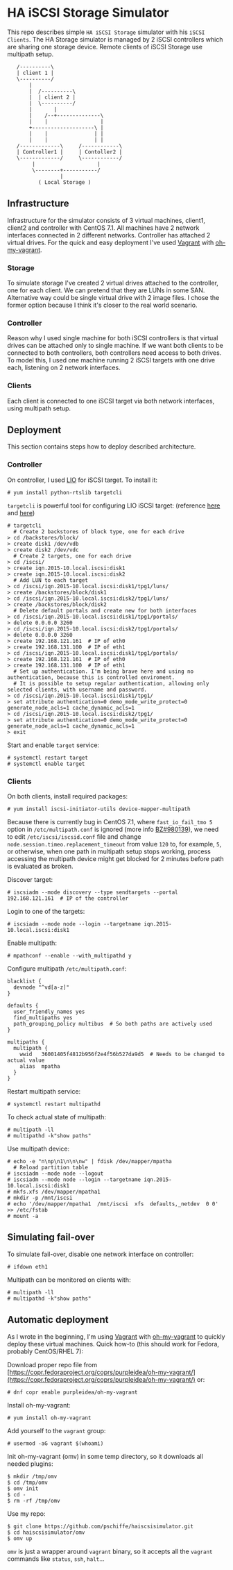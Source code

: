 # HA iSCSI Storage Simulator

This repo describes simple `HA iSCSI Storage` simulator with his `iSCSI Clients`. The HA Storage simulator is managed by 2 iSCSI controllers which are sharing one storage device. Remote clients of iSCSI Storage use multipath setup.

```
   /----------\
   | client 1 |
   \----------/
       |
       |  /----------\
       |  | client 2 |
       |  \----------/
       |       |
       |    /--+--------------\
       |    |                 |
       +--------------------\ |
       |    |               | |
       |    |               | |
   /-------------\     /------------\
   | Controller1 |     | Contoller2 |
   \-------------/     \------------/
        |                    |
        \--------+-----------/
                 |
          ( Local Storage )
```

## Infrastructure

Infrastructure for the simulator consists of 3 virtual machines, client1, client2 and controller with CentOS 7.1. All machines have 2 network interfaces connected in 2 different networks. Controller has attached 2 virtual drives. For the quick and easy deployment I've used [Vagrant](https://www.vagrantup.com/) with [oh-my-vagrant](https://github.com/purpleidea/oh-my-vagrant).

### Storage

To simulate storage I've created 2 virtual drives attached to the controller, one for each client. We can pretend that they are LUNs in some SAN. Alternative way could be single virtual drive with 2 image files. I chose the former option because I think it's closer to the real world scenario.

### Controller

Reason why I used single machine for both iSCSI controllers is that virtual drives can be attached only to single machine. If we want both clients to be connected to both controllers, both controllers need access to both drives. To model this, I used one machine running 2 iSCSI targets with one drive each, listening on 2 network interfaces.

### Clients

Each client is connected to one iSCSI target via both network interfaces, using multipath setup.

## Deployment

This section contains steps how to deploy described architecture.

### Controller

On controller, I used [LIO](http://linux-iscsi.org/wiki/Main_Page) for iSCSI target. To install it:
```
# yum install python-rtslib targetcli
```

`targetcli` is powerful tool for configuring LIO iSCSI target: (reference [here](http://linux-iscsi.org/wiki/Targetcli) and [here](http://linux-iscsi.org/wiki/ISCSI))
```
# targetcli
  # Create 2 backstores of block type, one for each drive
> cd /backstores/block/
> create disk1 /dev/vdb
> create disk2 /dev/vdc
  # Create 2 targets, one for each drive
> cd /iscsi/
> create iqn.2015-10.local.iscsi:disk1
> create iqn.2015-10.local.iscsi:disk2
  # Add LUN to each target
> cd /iscsi/iqn.2015-10.local.iscsi:disk1/tpg1/luns/
> create /backstores/block/disk1
> cd /iscsi/iqn.2015-10.local.iscsi:disk2/tpg1/luns/
> create /backstores/block/disk2
  # Delete default portals and create new for both interfaces
> cd /iscsi/iqn.2015-10.local.iscsi:disk1/tpg1/portals/
> delete 0.0.0.0 3260
> cd /iscsi/iqn.2015-10.local.iscsi:disk2/tpg1/portals/
> delete 0.0.0.0 3260
> create 192.168.121.161  # IP of eth0
> create 192.168.131.100  # IP of eth1
> cd /iscsi/iqn.2015-10.local.iscsi:disk1/tpg1/portals/
> create 192.168.121.161  # IP of eth0
> create 192.168.131.100  # IP of eth1
  # Set up authentication. I'm being brave here and using no authentication, because this is controlled enviroment.
  # It is possible to setup regular authentication, allowing only selected clients, with username and password.
> cd /iscsi/iqn.2015-10.local.iscsi:disk1/tpg1/
> set attribute authentication=0 demo_mode_write_protect=0 generate_node_acls=1 cache_dynamic_acls=1
> cd /iscsi/iqn.2015-10.local.iscsi:disk2/tpg1/
> set attribute authentication=0 demo_mode_write_protect=0 generate_node_acls=1 cache_dynamic_acls=1
> exit
```

Start and enable `target` service:
```
# systemctl restart target
# systemctl enable target
```

### Clients

On both clients, install required packages:
```
# yum install iscsi-initiator-utils device-mapper-multipath
```

Because there is currently bug in CentOS 7.1, where `fast_io_fail_tmo 5` option in `/etc/multipath.conf` is ignored (more info [BZ#980139](https://bugzilla.redhat.com/show_bug.cgi?id=980139)), we need to edit `/etc/iscsi/iscsid.conf` file and change `node.session.timeo.replacement_timeout` from value `120` to, for example, `5`, or otherwise, when one path in multipath setup stops working, process accessing the multipath device might get blocked for 2 minutes before path is evaluated as broken.

Discover target:
```
# iscsiadm --mode discovery --type sendtargets --portal 192.168.121.161  # IP of the controller
```

Login to one of the targets:
```
# iscsiadm --mode node --login --targetname iqn.2015-10.local.iscsi:disk1
```

Enable multipath:
```
# mpathconf --enable --with_multipathd y
```

Configure multipath `/etc/multipath.conf`:
```
blacklist {
  devnode "^vd[a-z]"
}

defaults {
  user_friendly_names yes
  find_multipaths yes
  path_grouping_policy multibus  # So both paths are actively used
}

multipaths {
  multipath {
    wwid   36001405f4812b956f2e4f56b527da9d5  # Needs to be changed to actual value
    alias  mpatha
  }
}
```

Restart multipath service:
```
# systemctl restart multipathd
```

To check actual state of multipath:
```
# multipath -ll
# multipathd -k"show paths"
```

Use multipath device:
```
# echo -e "n\np\n1\n\n\nw" | fdisk /dev/mapper/mpatha
  # Reload partition table
# iscsiadm --mode node --logout
# iscsiadm --mode node --login --targetname iqn.2015-10.local.iscsi:disk1
# mkfs.xfs /dev/mapper/mpatha1
# mkdir -p /mnt/iscsi
# echo '/dev/mapper/mpatha1  /mnt/iscsi  xfs  defaults,_netdev  0 0' >> /etc/fstab
# mount -a
```

## Simulating fail-over

To simulate fail-over, disable one network interface on controller:
```
# ifdown eth1
```

Multipath can be monitored on clients with:
```
# multipath -ll
# multipathd -k"show paths"
```

## Automatic deployment

As I wrote in the beginning, I'm using [Vagrant](https://www.vagrantup.com/) with [oh-my-vagrant](https://github.com/purpleidea/oh-my-vagrant) to quickly deploy these virtual machines. Quick how-to (this should work for Fedora, probably CentOS/RHEL 7):

Download proper repo file from [https://copr.fedoraproject.org/coprs/purpleidea/oh-my-vagrant/](https://copr.fedoraproject.org/coprs/purpleidea/oh-my-vagrant/) or:
```
# dnf copr enable purpleidea/oh-my-vagrant
```

Install oh-my-vagrant:
```
# yum install oh-my-vagrant
```

Add yourself to the `vagrant` group:
```
# usermod -aG vagrant $(whoami)
```

Init oh-my-vagrant (omv) in some temp directory, so it downloads all needed plugins:
```
$ mkdir /tmp/omv
$ cd /tmp/omv
$ omv init
$ cd -
$ rm -rf /tmp/omv
```

Use my repo:
```
$ git clone https://github.com/pschiffe/haiscsisimulator.git
$ cd haiscsisimulator/omv
$ omv up
```

`omv` is just a wrapper around `vagrant` binary, so it accepts all the `vagrant` commands like `status`, `ssh`, `halt`...
